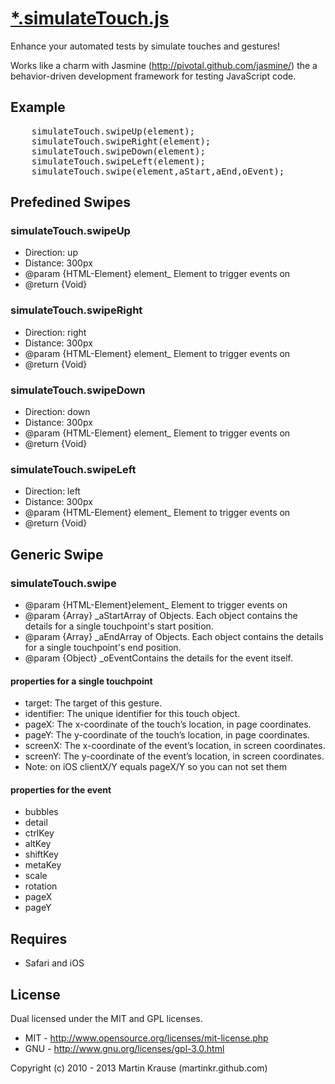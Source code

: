 <a name="README">[*.simulateTouch.js](https://github.com/martinkr/simulateTouch.js)</a>
=======
Enhance your automated tests by simulate touches and gestures!

Works like a charm with Jasmine (http://pivotal.github.com/jasmine/) the a behavior-driven development framework for testing JavaScript code.

## Example
<pre>
	simulateTouch.swipeUp(element);
	simulateTouch.swipeRight(element);
	simulateTouch.swipeDown(element);
	simulateTouch.swipeLeft(element);
	simulateTouch.swipe(element,aStart,aEnd,oEvent);
</pre>


## Prefedined Swipes

### simulateTouch.swipeUp
 - Direction: up
 - Distance: 300px
 - @param  {HTML-Element} element_ Element to trigger events on
 - @return {Void}

### simulateTouch.swipeRight
- Direction: right
- Distance: 300px
- @param  {HTML-Element} element_ Element to trigger events on
- @return {Void}

### simulateTouch.swipeDown
- Direction: down
- Distance: 300px
- @param  {HTML-Element} element_ Element to trigger events on
- @return {Void}

### simulateTouch.swipeLeft
- Direction: left
- Distance: 300px
- @param  {HTML-Element} element_ Element to trigger events on
- @return {Void}

## Generic Swipe

### simulateTouch.swipe
- @param  {HTML-Element}element_ Element to trigger events on
- @param  {Array} _aStartArray of Objects. Each object contains the details for a single touchpoint's start position.
- @param  {Array} _aEndArray of Objects. Each object contains the details for a single touchpoint's end position.
- @param  {Object} _oEventContains the details for the event itself.

#### properties for a single touchpoint
 - target: The target of this gesture.
 - identifier: The unique identifier for this touch object.
 - pageX: The x-coordinate of the touch’s location, in page coordinates.
 - pageY: The y-coordinate of the touch’s location, in page coordinates.
 - screenX: The x-coordinate of the event’s location, in screen coordinates.
 - screenY: The y-coordinate of the event’s location, in screen coordinates.
 -  Note: on iOS clientX/Y equals pageX/Y so you can not set them

#### properties for the event

 - bubbles
 - detail
 - ctrlKey
 - altKey
 - shiftKey
 - metaKey
 - scale
 - rotation
 - pageX
 - pageY


## Requires
- Safari and iOS

## License
Dual licensed under the MIT and GPL licenses.

* MIT - http://www.opensource.org/licenses/mit-license.php
* GNU - http://www.gnu.org/licenses/gpl-3.0.html

Copyright (c) 2010 - 2013 Martin Krause (martinkr.github.com)